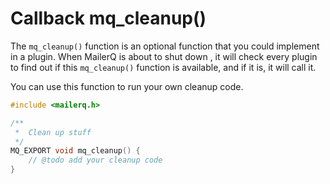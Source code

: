 # Callback mq_cleanup()

The `mq_cleanup()` function is an optional function that you could implement in a plugin. When MailerQ is about to shut down , it will check every plugin to find out if this `mq_cleanup()` function is available, and if it is, it will call it.

You can use this function to run your own cleanup code.

````c
#include <mailerq.h>

/**
 *  Clean up stuff
 */
MQ_EXPORT void mq_cleanup() {
    // @todo add your cleanup code
}
````